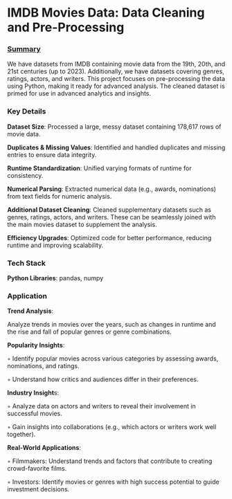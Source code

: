 # IMDB Movies Data: Data Cleaning and Pre-Processing

### <ins>Summary</ins>

We have datasets from IMDB containing movie data from the 19th, 20th, and 21st centuries (up to 2023). Additionally, we have datasets covering genres, ratings, actors, and writers. This project focuses on pre-processing the data using Python, making it ready for advanced analysis. The cleaned dataset is primed for use in advanced analytics and insights.

### Key Details

**Dataset Size**: Processed a large, messy dataset containing 178,617 rows of movie data.

**Duplicates & Missing Values**: Identified and handled duplicates and missing entries to ensure data integrity.

**Runtime Standardization**: Unified varying formats of runtime for consistency.

**Numerical Parsing**: Extracted numerical data (e.g., awards, nominations) from text fields for numeric analysis.

**Additional Dataset Cleaning**: Cleaned supplementary datasets such as genres, ratings, actors, and writers. These can be seamlessly joined with the main movies dataset to supplement the analysis.

**Efficiency Upgrades**: Optimized code for better performance, reducing runtime and improving scalability.

### Tech Stack

**Python Libraries**: pandas, numpy

### Application

**Trend Analysis**:

Analyze trends in movies over the years, such as changes in runtime and the rise and fall of popular genres or genre combinations.

**Popularity Insights**:

◦ Identify popular movies across various categories by assessing awards, nominations, and ratings.

◦ Understand how critics and audiences differ in their preferences.

**Industry Insight**s:

◦ Analyze data on actors and writers to reveal their involvement in successful movies.

◦ Gain insights into collaborations (e.g., which actors or writers work well together).

**Real-World Applications**:

◦ Filmmakers: Understand trends and factors that contribute to creating crowd-favorite films.

◦ Investors: Identify movies or genres with high success potential to guide investment decisions.
